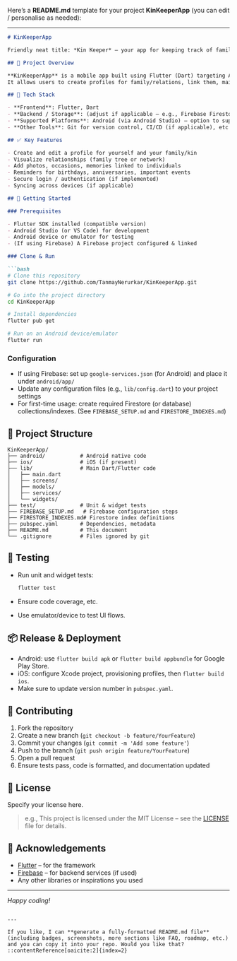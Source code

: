 Here’s a **README.md** template for your project **KinKeeperApp** (you can edit / personalise as needed):

---

````markdown
# KinKeeperApp

Friendly neat title: *Kin Keeper* – your app for keeping track of family, relationships, and meaningful connections.

## 🚀 Project Overview

**KinKeeperApp** is a mobile app built using Flutter (Dart) targeting Android (and potentially iOS) that helps users manage family relationships, genealogy, shared memories, and keep track of their "kin-network".  
It allows users to create profiles for family/relations, link them, maintain a family tree or network graph, add photos/memories, and get notifications / reminders for birthdays, events, etc.

## 🧩 Tech Stack

- **Frontend**: Flutter, Dart  
- **Backend / Storage**: (adjust if applicable — e.g., Firebase Firestore, or custom API)  
- **Supported Platforms**: Android (via Android Studio) — option to support iOS in future  
- **Other Tools**: Git for version control, CI/CD (if applicable), etc  

## ✅ Key Features

- Create and edit a profile for yourself and your family/kin  
- Visualize relationships (family tree or network)  
- Add photos, occasions, memories linked to individuals  
- Reminders for birthdays, anniversaries, important events  
- Secure login / authentication (if implemented)  
- Syncing across devices (if applicable)  

## 🎯 Getting Started

### Prerequisites

- Flutter SDK installed (compatible version)  
- Android Studio (or VS Code) for development  
- Android device or emulator for testing  
- (If using Firebase) A Firebase project configured & linked  

### Clone & Run

```bash
# Clone this repository
git clone https://github.com/TanmayNerurkar/KinKeeperApp.git

# Go into the project directory
cd KinKeeperApp

# Install dependencies
flutter pub get

# Run on an Android device/emulator
flutter run
````

### Configuration

* If using Firebase: set up `google-services.json` (for Android) and place it under `android/app/`
* Update any configuration files (e.g., `lib/config.dart`) to your project settings
* For first-time usage: create required Firestore (or database) collections/indexes. (See `FIREBASE_SETUP.md` and `FIRESTORE_INDEXES.md`)

## 🔧 Project Structure

```
KinKeeperApp/
├── android/           # Android native code
├── ios/               # iOS (if present)
├── lib/               # Main Dart/Flutter code
│   ├── main.dart
│   ├── screens/
│   ├── models/
│   ├── services/
│   └── widgets/
├── test/              # Unit & widget tests
├── FIREBASE_SETUP.md   # Firebase configuration steps
├── FIRESTORE_INDEXES.md# Firestore index definitions
├── pubspec.yaml       # Dependencies, metadata
├── README.md          # This document
└── .gitignore         # Files ignored by git
```

## 🧪 Testing

* Run unit and widget tests:

  ```bash
  flutter test
  ```

* Ensure code coverage, etc.

* Use emulator/device to test UI flows.

## 📦 Release & Deployment

* Android: use `flutter build apk` or `flutter build appbundle` for Google Play Store.
* iOS: configure Xcode project, provisioning profiles, then `flutter build ios`.
* Make sure to update version number in `pubspec.yaml`.

## 🤝 Contributing

1. Fork the repository
2. Create a new branch (`git checkout -b feature/YourFeature`)
3. Commit your changes (`git commit -m 'Add some feature'`)
4. Push to the branch (`git push origin feature/YourFeature`)
5. Open a pull request
6. Ensure tests pass, code is formatted, and documentation updated

## 📄 License

Specify your license here.

> e.g., This project is licensed under the MIT License – see the [LICENSE](LICENSE) file for details.

## 🙏 Acknowledgements

* [Flutter](https://flutter.dev) – for the framework
* [Firebase](https://firebase.google.com) – for backend services (if used)
* Any other libraries or inspirations you used

---

*Happy coding!*

```

---

If you like, I can **generate a fully-formatted README.md file** (including badges, screenshots, more sections like FAQ, roadmap, etc.) and you can copy it into your repo. Would you like that?
::contentReference[oaicite:2]{index=2}
```
